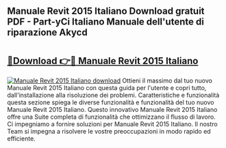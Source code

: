 ## Manuale Revit 2015 Italiano Download gratuit PDF - Part-yCi Italiano Manuale dell'utente di riparazione Akycd

# <h2><a href="http://dfb4lm.blite.top/?on=Manuale+Revit+2015+Italiano">🔗Download 👉🔴 Manuale Revit 2015 Italiano</a></h2>

[![Manuale Revit 2015 Italiano download](https://i.imgur.com/lujVjoI.png)](http://dfb4lm.blite.top/?on=Manuale+Revit+2015+Italiano)
Ottieni il massimo dal tuo nuovo Manuale Revit 2015 Italiano con questa guida per l'utente e copri tutto, dall'installazione alla risoluzione dei problemi. Caratteristiche e funzionalità questa sezione spiega le diverse funzionalità e funzionalità del tuo nuovo Manuale Revit 2015 Italiano. Questo innovativo Manuale Revit 2015 Italiano offre una Suite completa di funzionalità che ottimizzano il flusso di lavoro. Ci impegniamo a fornire soluzioni per Manuale Revit 2015 Italiano. Il nostro Team si impegna a risolvere le vostre preoccupazioni in modo rapido ed efficiente.

